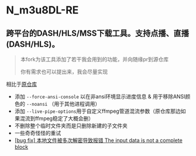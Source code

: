 # N_m3u8DL-RE
跨平台的DASH/HLS/MSS下载工具。支持点播、直播(DASH/HLS)。
-------


> 本fork为该工具添加了若干我会用到的功能，并向随缘pr到源仓库
>
> 你有需求也可以提出来，我会尽量实现

相比于[原仓库](https://github.com/nilaoda/N_m3u8DL-RE)

+ 添加 `--force-ansi-console` 以在非ansi环境显示进度信息 & 用于移除ANSI颜色的 `--noansi` （用于其他进程调用）
+ 添加 `--live-pipe-options`用于自定义ffmpeg管道混流参数（原仓库那边如果混流到ffmpeg稳定了大概会删）
+ 不删除整个临时文件夹而是只删除新建的子文件夹
+ 一些奇奇怪怪的重试
+ [[bug fix] 本地文件被多次解密导致报错 The input data is not a complete block](https://github.com/nilaoda/N_m3u8DL-RE/pull/344)



